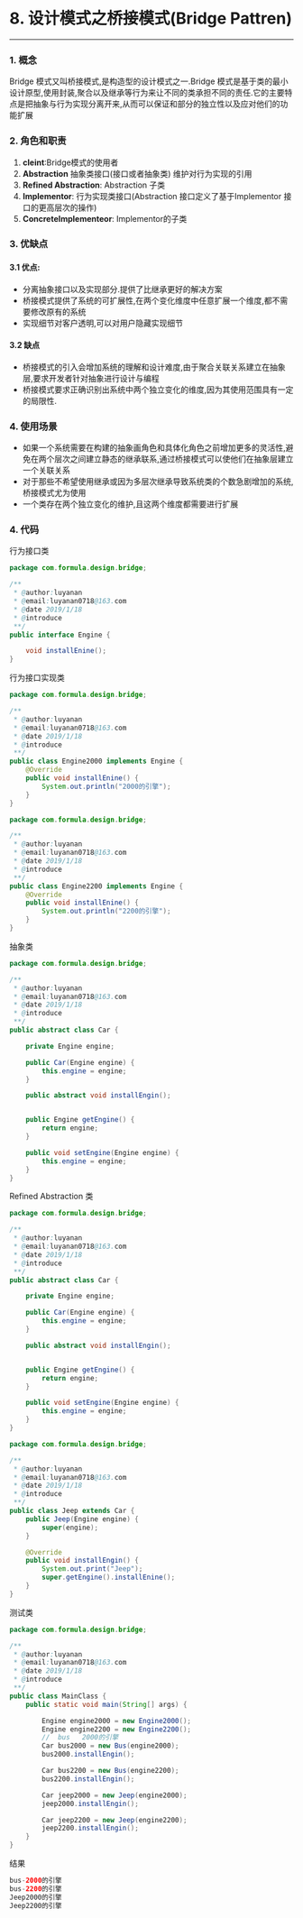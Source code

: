 # 8. 设计模式之桥接模式(Bridge Pattren)

---


### 1. 概念
Bridge  模式又叫桥接模式,是构造型的设计模式之一.Bridge 模式是基于类的最小设计原型,使用封装,聚合以及继承等行为来让不同的类承担不同的责任.它的主要特点是把抽象与行为实现分离开来,从而可以保证和部分的独立性以及应对他们的功能扩展
### 2. 角色和职责
1. **cleint**:Bridge模式的使用者
2. **Abstraction** 抽象类接口(接口或者抽象类) 维护对行为实现的引用
3. **Refined Abstraction**: Abstraction 子类
4. **Implementor**: 行为实现类接口(Abstraction 接口定义了基于Implementor 接口的更高层次的操作)
5. **ConcreteImplementeor**: Implementor的子类
### 3. 优缺点
#### 3.1 优点:
- 分离抽象接口以及实现部分.提供了比继承更好的解决方案
- 桥接模式提供了系统的可扩展性,在两个变化维度中任意扩展一个维度,都不需要修改原有的系统
- 实现细节对客户透明,可以对用户隐藏实现细节
#### 3.2 缺点
- 桥接模式的引入会增加系统的理解和设计难度,由于聚合关联关系建立在抽象层,要求开发者针对抽象进行设计与编程
- 桥接模式要求正确识别出系统中两个独立变化的维度,因为其使用范围具有一定的局限性.
### 4. 使用场景
- 如果一个系统需要在构建的抽象画角色和具体化角色之前增加更多的灵活性,避免在两个层次之间建立静态的继承联系,通过桥接模式可以使他们在抽象层建立一个关联关系
- 对于那些不希望使用继承或因为多层次继承导致系统类的个数急剧增加的系统,桥接模式尤为使用
- 一个类存在两个独立变化的维护,且这两个维度都需要进行扩展
### 4. 代码
行为接口类
```java
package com.formula.design.bridge;

/**
 * @author:luyanan
 * @email:luyanan0718@163.com
 * @date 2019/1/18
 * @introduce
 **/
public interface Engine {

    void installEnine();
}

```
行为接口实现类
```java
package com.formula.design.bridge;

/**
 * @author:luyanan
 * @email:luyanan0718@163.com
 * @date 2019/1/18
 * @introduce
 **/
public class Engine2000 implements Engine {
    @Override
    public void installEnine() {
        System.out.println("2000的引擎");
    }
}

```
```java
package com.formula.design.bridge;

/**
 * @author:luyanan
 * @email:luyanan0718@163.com
 * @date 2019/1/18
 * @introduce
 **/
public class Engine2200 implements Engine {
    @Override
    public void installEnine() {
        System.out.println("2200的引擎");
    }
}

```
抽象类
```java
package com.formula.design.bridge;

/**
 * @author:luyanan
 * @email:luyanan0718@163.com
 * @date 2019/1/18
 * @introduce
 **/
public abstract class Car {

    private Engine engine;

    public Car(Engine engine) {
        this.engine = engine;
    }

    public abstract void installEngin();


    public Engine getEngine() {
        return engine;
    }

    public void setEngine(Engine engine) {
        this.engine = engine;
    }
}

```
Refined Abstraction 类
```java
package com.formula.design.bridge;

/**
 * @author:luyanan
 * @email:luyanan0718@163.com
 * @date 2019/1/18
 * @introduce
 **/
public abstract class Car {

    private Engine engine;

    public Car(Engine engine) {
        this.engine = engine;
    }

    public abstract void installEngin();


    public Engine getEngine() {
        return engine;
    }

    public void setEngine(Engine engine) {
        this.engine = engine;
    }
}

```
```java
package com.formula.design.bridge;

/**
 * @author:luyanan
 * @email:luyanan0718@163.com
 * @date 2019/1/18
 * @introduce
 **/
public class Jeep extends Car {
    public Jeep(Engine engine) {
        super(engine);
    }

    @Override
    public void installEngin() {
        System.out.print("Jeep");
        super.getEngine().installEnine();
    }
}

```
测试类
```java
package com.formula.design.bridge;

/**
 * @author:luyanan
 * @email:luyanan0718@163.com
 * @date 2019/1/18
 * @introduce
 **/
public class MainClass {
    public static void main(String[] args) {

        Engine engine2000 = new Engine2000();
        Engine engine2200 = new Engine2200();
        //  bus   2000的引擎
        Car bus2000 = new Bus(engine2000);
        bus2000.installEngin();

        Car bus2200 = new Bus(engine2200);
        bus2200.installEngin();

        Car jeep2000 = new Jeep(engine2000);
        jeep2000.installEngin();

        Car jeep2200 = new Jeep(engine2200);
        jeep2200.installEngin();
    }
}

```
结果 
```java
bus-2000的引擎
bus-2200的引擎
Jeep2000的引擎
Jeep2200的引擎

```